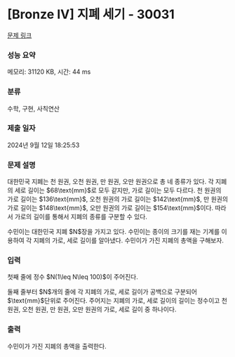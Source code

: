 # [Bronze IV] 지폐 세기 - 30031 

[문제 링크](https://www.acmicpc.net/problem/30031) 

### 성능 요약

메모리: 31120 KB, 시간: 44 ms

### 분류

수학, 구현, 사칙연산

### 제출 일자

2024년 9월 12일 18:25:53

### 문제 설명

<p>대한민국 지폐는 천 원권, 오천 원권, 만 원권, 오만 원권으로 총 네 종류가 있다. 각 지폐의 세로 길이는 $68\text{mm}$로 모두 같지만, 가로 길이는 모두 다르다. 천 원권의 가로 길이는 $136\text{mm}$, 오천 원권의 가로 길이는 $142\text{mm}$, 만 원권의 가로 길이는 $148\text{mm}$, 오만 원권의 가로 길이는 $154\text{mm}$이다. 따라서 가로의 길이를 통해서 지폐의 종류를 구분할 수 있다.</p>

<p>수민이는 대한민국 지폐 $N$장을 가지고 있다. 수민이는 종이의 크기를 재는 기계를 이용하여 각 지폐의 가로, 세로 길이를 알아냈다. 수민이가 가진 지폐의 총액을 구해보자.</p>

### 입력 

 <p>첫째 줄에 정수 $N(1\leq N\leq 100)$이 주어진다.</p>

<p>둘째 줄부터 $N$개의 줄에 각 지폐의 가로, 세로 길이가 공백으로 구분되어 $\text{mm}$단위로 주어진다. 주어지는 지폐의 가로, 세로 길이의 길이는 정수이고 천 원권, 오천 원권, 만 원권, 오만 원권의 가로, 세로 길이 중 하나이다.</p>

### 출력 

 <p>수민이가 가진 지폐의 총액을 출력한다.</p>


